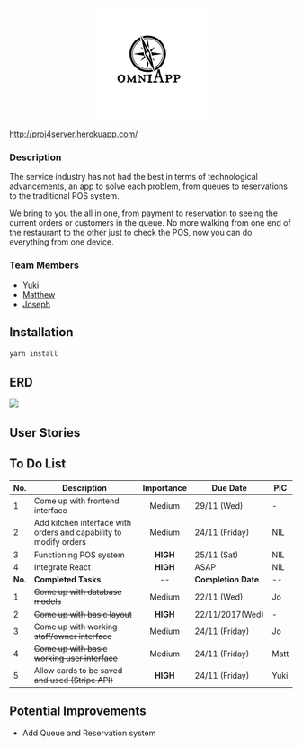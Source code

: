 <p align="center">
  <img src="/public/assets/images/logo.png">
</p>

http://proj4server.herokuapp.com/
### Description
The service industry has not had the best in terms of technological advancements, an app to solve each problem, from queues to reservations to the traditional POS system.

We bring to you the all in one, from payment to reservation to seeing the current orders or customers in the queue. No more walking from one end of the restaurant to the other just to check the POS, now you can do everything from one device.

### Team Members
* [Yuki](https://github.com/yukitsuboniwa)
* [Matthew](https://github.com/matthewfrancisong)
* [Joseph](https://github.com/josephpung)

## Installation
```javascript
yarn install
```
## ERD
![](public/assets/images/ERD(3).png)

## User Stories


## To Do List
No. | Description | Importance | Due Date | PIC
--------  |--- | :---: | --- | --  
1| Come up with frontend interface | Medium | 29/11 (Wed) | -
2| Add kitchen interface with orders and capability to modify orders | Medium | 24/11 (Friday) | NIL
3| Functioning POS system | **HIGH** | 25/11 (Sat) | NIL
4| Integrate React | **HIGH** | ASAP | NIL
**No.** | **Completed Tasks** | -- | **Completion Date** | --
1| ~~Come up with database models~~| Medium | 22/11 (Wed)| Jo
2| ~~Come up with basic layout~~| **HIGH** | 22/11/2017(Wed) | -
3| ~~Come up with working staff/owner interface~~ | Medium | 24/11 (Friday) | Jo
4| ~~Come up with basic working user interface~~ | Medium | 24/11 (Friday) | Matt
5| ~~Allow cards to be saved and used (Stripe API)~~ | **HIGH** | 24/11 (Friday) | Yuki

## Potential Improvements
* Add Queue and Reservation system
